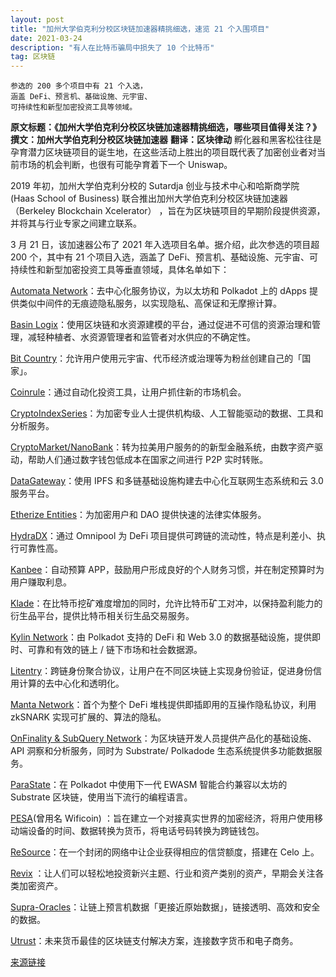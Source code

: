 ```yaml
---
layout: post
title: "加州大学伯克利分校区块链加速器精挑细选，速览 21 个入围项目"
date: 2021-03-24 
description: "有人在比特币骗局中损失了 10 个比特币"
tag: 区块链
---   
```

```
参选的 200 多个项目中有 21 个入选，
涵盖 DeFi、预言机、基础设施、元宇宙、
可持续性和新型加密投资工具等领域。
```

**原文标题：《加州大学伯克利分校区块链加速器精挑细选，哪些项目值得关注？》**
**撰文：加州大学伯克利分校区块链加速器**
**翻译：区块律动**
孵化器和黑客松往往是孕育潜力区块链项目的诞生地，在这些活动上胜出的项目既代表了加密创业者对当前市场的机会判断，也很有可能孕育着下一个 Uniswap。

2019 年初，加州大学伯克利分校的 Sutardja 创业与技术中心和哈斯商学院 (Haas School of Business) 联合推出加州大学伯克利分校区块链加速器（Berkeley Blockchain Xcelerator） ，旨在为区块链项目的早期阶段提供资源，并将其与行业专家之间建立联系。

3 月 21 日，该加速器公布了 2021 年入选项目名单。据介绍，此次参选的项目超 200 个，其中有 21 个项目入选，涵盖了 DeFi、预言机、基础设施、元宇宙、可持续性和新型加密投资工具等垂直领域，具体名单如下：

[Automata Network](http://www.automatanetwork.com/)：去中心化服务协议，为以太坊和 Polkadot 上的 dApps 提供类似中间件的无痕迹隐私服务，以实现隐私、高保证和无摩擦计算。

[Basin Logix](http://www.basinlogix.com/)：使用区块链和水资源建模的平台，通过促进不可信的资源治理和管理，减轻种植者、水资源管理者和监管者对水供应的不确定性。

[Bit Country](https://bit.country/)：允许用户使用元宇宙、代币经济或治理等为粉丝创建自己的「国家」。

[Coinrule](http://coinrule.com/)：通过自动化投资工具，让用户抓住新的市场机会。

[CryptoIndexSeries](http://cryptoindexseries.com/)：为加密专业人士提供机构级、人工智能驱动的数据、工具和分析服务。

[CryptoMarket/NanoBank](https://www.cryptomkt.com/en/)：转为拉美用户服务的的新型金融系统，由数字资产驱动，帮助人们通过数字钱包低成本在国家之间进行 P2P 实时转账。

[DataGateway](https://www.datagateway.co.jp/)：使用 IPFS 和多链基础设施构建去中心化互联网生态系统和云 3.0 服务平台。

[Etherize Entities](http://etherize.io/)：为加密用户和 DAO 提供快速的法律实体服务。

[HydraDX](http://hydradx.io/)：通过 Omnipool 为 DeFi 项目提供可跨链的流动性，特点是利差小、执行可靠性高。

[Kanbee](http://www.kanbeeapp.com/)：自动预算 APP，鼓励用户形成良好的个人财务习惯，并在制定预算时为用户赚取利息。

[Klade](http://www.klade.tech/)：在比特币挖矿难度增加的同时，允许比特币矿工对冲，以保持盈利能力的衍生品平台，提供比特币相关衍生品交易服务。

[Kylin Network]()：由 Polkadot 支持的 DeFi 和 Web 3.0 的数据基础设施，提供即时、可靠和有效的链上 / 链下市场和社会数据源。

[Litentry](http://litentry.com/)：跨链身份聚合协议，让用户在不同区块链上实现身份验证，促进身份信用计算的去中心化和透明化。

[Manta Network](https://manta.network/)：首个为整个 DeFi 堆栈提供即插即用的互操作隐私协议，利用 zkSNARK 实现可扩展的、算法的隐私。

[OnFinality & SubQuery Network](http://www.onfinality.io/)：为区块链开发人员提供产品化的基础设施、API 洞察和分析服务，同时为 Substrate/ Polkadode 生态系统提供多功能数据服务。

[ParaState](http://www.parastate.io/)：在 Polkadot 中使用下一代 EWASM 智能合约兼容以太坊的 Substrate 区块链，使用当下流行的编程语言。

[PESA]()(曾用名 Wificoin) ：旨在建立一个对接真实世界的加密经济，将用户使用移动端设备的时间、数据转换为货币，将电话号码转换为跨链钱包。

[ReSource](http://www.resourcenetwork.co/)：在一个封闭的网络中让企业获得相应的信贷额度，搭建在 Celo 上。

[Revix](http://revix.com/) ：让人们可以轻松地投资新兴主题、行业和资产类别的资产，早期会关注各类加密资产。

[Supra-Oracles](http://www.supraoracles.com/)：让链上预言机数据「更接近原始数据」，链接透明、高效和安全的数据。

[Utrust](http://utrust.com/)：未来货币最佳的区块链支付解决方案，连接数字货币和电子商务。

[来源链接](http://www.theblockbeats.com)

